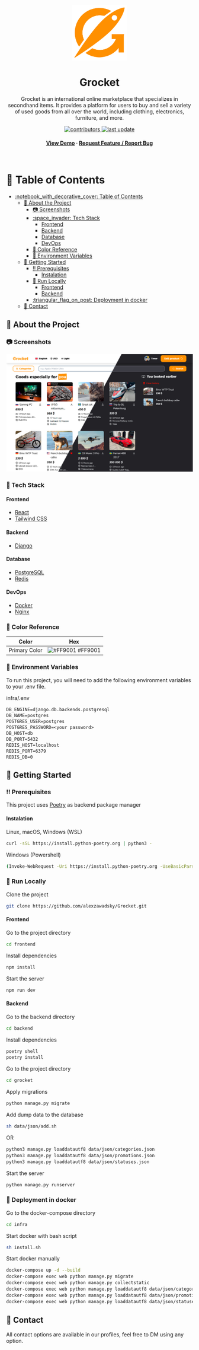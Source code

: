 <div align="center">

  <img src="frontend/src/assets/images/logo.png" alt="logo" width="150" height="auto" />
  <h1>Grocket</h1>
  <p>
    Grocket is an international online marketplace that specializes in secondhand items. It provides a platform for users to buy and sell a variety of used goods from all over the world, including clothing, electronics, furniture, and more.
  </p>
  
<!-- Badges -->
<p>
  <a href="https://github.com/alexzawadsky/Grocket/graphs/contributors">
    <img src="https://img.shields.io/github/contributors/alexzawadsky/Grocket" alt="contributors" />
  </a>
  <a href="https://github.com/alexzawadsky/Grocket/commits/master">
    <img src="https://img.shields.io/github/last-commit/alexzawadsky/Grocket" alt="last update" />
  </a>
</p>

<h4>
    <a href="https://timur.aboard.ru">View Demo</a>
  <span> · </span>
    <a href="https://forms.gle/1ECKNCFyHhyCEkvL8">Request Feature / Report Bug</a>
  </h4>
</div>

<br />

<!-- Table of Contents -->

# :notebook_with_decorative_cover: Table of Contents

- [:notebook\_with\_decorative\_cover: Table of Contents](#notebook_with_decorative_cover-table-of-contents)
  - [:star2: About the Project](#star2-about-the-project)
    - [:camera: Screenshots](#camera-screenshots)
    - [:space\_invader: Tech Stack](#space_invader-tech-stack)
      - [Frontend](#frontend)
      - [Backend](#backend)
      - [Database](#database)
      - [DevOps](#devops)
    - [:art: Color Reference](#art-color-reference)
    - [:key: Environment Variables](#key-environment-variables)
  - [:toolbox: Getting Started](#toolbox-getting-started)
    - [:bangbang: Prerequisites](#bangbang-prerequisites)
      - [Instalation](#instalation)
    - [:running: Run Locally](#running-run-locally)
      - [Frontend](#frontend-1)
      - [Backend](#backend-1)
    - [:triangular\_flag\_on\_post: Deployment in docker](#triangular_flag_on_post-deployment-in-docker)
  - [:handshake: Contact](#handshake-contact)

<!-- About the Project -->

## :star2: About the Project

<!-- Screenshots -->

### :camera: Screenshots

<div align="center">
  <img src="frontend/public/screenshot.jpg" alt="screenshot" />
</div>

<!-- TechStack -->

### :space_invader: Tech Stack

#### Frontend
- [React](https://reactjs.org)
- [Tailwind CSS](https://tailwindcss.com)

#### Backend
- [Django](https://www.djangoproject.com)

#### Database
- [PostgreSQL](https://www.postgresql.org)
- [Redis](https://redis.io)

#### DevOps
- [Docker](https://www.docker.com)
- [Nginx](https://nginx.org)

<!-- Features

### :dart: Features

- Global
- Feature 2
- Feature 3 -->

<!-- Color Reference -->

### :art: Color Reference

| Color         | Hex                                                              |
| ------------- | ---------------------------------------------------------------- |
| Primary Color | ![#FF9001](https://via.placeholder.com/10/FF9001?text=+) #FF9001 |

<!-- Env Variables -->

### :key: Environment Variables

To run this project, you will need to add the following environment variables to your .env file.

infra/.env

```env
DB_ENGINE=django.db.backends.postgresql
DB_NAME=postgres
POSTGRES_USER=postgres
POSTGRES_PASSWORD=<your password>
DB_HOST=db
DB_PORT=5432
REDIS_HOST=localhost
REDIS_PORT=6379
REDIS_DB=0
```

<!-- #### Frontend

frontend/.../.env.deploy

```
DB_ENGINE=django.db.backends.postgresql
DB_NAME=postgres
POSTGRES_USER=postgres
POSTGRES_PASSWORD=<your password>
DB_HOST=db
DB_PORT=5432
``` -->

<!-- Getting Started -->

## :toolbox: Getting Started

<!-- Prerequisites -->

### :bangbang: Prerequisites

This project uses <a href='https://python-poetry.org/docs/'>Poetry</a> as backend package manager

#### Instalation

Linux, macOS, Windows (WSL)

```bash
curl -sSL https://install.python-poetry.org | python3 -
```

Windows (Powershell)

```bash
(Invoke-WebRequest -Uri https://install.python-poetry.org -UseBasicParsing).Content | py -
```

<!-- Run Locally -->

### :running: Run Locally

Clone the project

```bash
git clone https://github.com/alexzawadsky/Grocket.git
```

#### Frontend

Go to the project directory

```bash
cd frontend
```

Install dependencies

```bash
npm install
```

Start the server

```bash
npm run dev
```

#### Backend

Go to the backend directory

```bash
cd backend
```

Install dependencies

```bash
poetry shell
poetry install
```

Go to the project directory

```bash
cd grocket
```

Apply migrations

```bash
python manage.py migrate
```

Add dump data to the database

```bash
sh data/json/add.sh
```

OR

```bash
python3 manage.py loaddatautf8 data/json/categories.json
python3 manage.py loaddatautf8 data/json/promotions.json
python3 manage.py loaddatautf8 data/json/statuses.json
```

Start the server

```bash
python manage.py runserver
```

<!-- Deployment -->

### :triangular_flag_on_post: Deployment in docker

Go to the docker-compose directory

```bash
cd infra
```

Start docker with bash script

```bash
sh install.sh
```

Start docker manually

```bash
docker-compose up -d --build
docker-compose exec web python manage.py migrate
docker-compose exec web python manage.py collectstatic
docker-compose exec web python manage.py loaddatautf8 data/json/categories.json
docker-compose exec web python manage.py loaddatautf8 data/json/promotions.json
docker-compose exec web python manage.py loaddatautf8 data/json/statuses.json
```

<!-- Contact -->

## :handshake: Contact

All contact options are available in our profiles, feel free to DM using any option.
